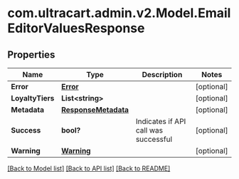 # com.ultracart.admin.v2.Model.EmailEditorValuesResponse
## Properties

Name | Type | Description | Notes
------------ | ------------- | ------------- | -------------
**Error** | [**Error**](Error.md) |  | [optional] 
**LoyaltyTiers** | **List&lt;string&gt;** |  | [optional] 
**Metadata** | [**ResponseMetadata**](ResponseMetadata.md) |  | [optional] 
**Success** | **bool?** | Indicates if API call was successful | [optional] 
**Warning** | [**Warning**](Warning.md) |  | [optional] 


[[Back to Model list]](../README.md#documentation-for-models) [[Back to API list]](../README.md#documentation-for-api-endpoints) [[Back to README]](../README.md)

